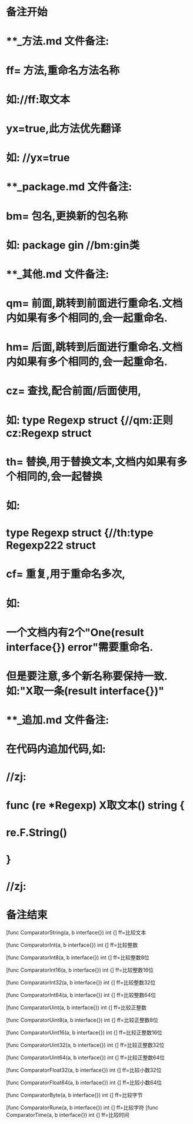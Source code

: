 # 备注开始
# **_方法.md 文件备注:
# ff= 方法,重命名方法名称
# 如://ff:取文本
#
# yx=true,此方法优先翻译
# 如: //yx=true

# **_package.md 文件备注:
# bm= 包名,更换新的包名称 
# 如: package gin //bm:gin类

# **_其他.md 文件备注:
# qm= 前面,跳转到前面进行重命名.文档内如果有多个相同的,会一起重命名.
# hm= 后面,跳转到后面进行重命名.文档内如果有多个相同的,会一起重命名.
# cz= 查找,配合前面/后面使用,
# 如: type Regexp struct {//qm:正则 cz:Regexp struct
#
# th= 替换,用于替换文本,文档内如果有多个相同的,会一起替换
# 如:
# type Regexp struct {//th:type Regexp222 struct
#
# cf= 重复,用于重命名多次,
# 如: 
# 一个文档内有2个"One(result interface{}) error"需要重命名.
# 但是要注意,多个新名称要保持一致. 如:"X取一条(result interface{})"

# **_追加.md 文件备注:
# 在代码内追加代码,如:
# //zj:
# func (re *Regexp) X取文本() string { 
# re.F.String()
# }
# //zj:
# 备注结束

[func ComparatorString(a, b interface{}) int {]
ff=比较文本

[func ComparatorInt(a, b interface{}) int {]
ff=比较整数

[func ComparatorInt8(a, b interface{}) int {]
ff=比较整数8位

[func ComparatorInt16(a, b interface{}) int {]
ff=比较整数16位

[func ComparatorInt32(a, b interface{}) int {]
ff=比较整数32位

[func ComparatorInt64(a, b interface{}) int {]
ff=比较整数64位

[func ComparatorUint(a, b interface{}) int {]
ff=比较正整数

[func ComparatorUint8(a, b interface{}) int {]
ff=比较正整数8位

[func ComparatorUint16(a, b interface{}) int {]
ff=比较正整数16位

[func ComparatorUint32(a, b interface{}) int {]
ff=比较正整数32位

[func ComparatorUint64(a, b interface{}) int {]
ff=比较正整数64位

[func ComparatorFloat32(a, b interface{}) int {]
ff=比较小数32位

[func ComparatorFloat64(a, b interface{}) int {]
ff=比较小数64位

[func ComparatorByte(a, b interface{}) int {]
ff=比较字节

[func ComparatorRune(a, b interface{}) int {]
ff=比较字符
[func ComparatorTime(a, b interface{}) int {]
ff=比较时间
